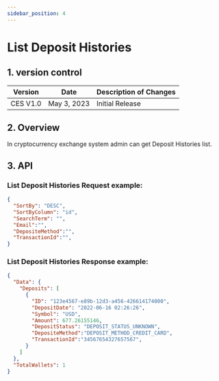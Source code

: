 ```yaml
---
sidebar_position: 4
---
```


# List Deposit Histories

## 1. version control

| Version  | Date        | Description of Changes |
| -------- | ----------- | ---------------------- |
| CES V1.0 | May 3, 2023 | Initial Release        |

## 2. Overview

In cryptocurrency exchange system admin can get Deposit Histories list.

## 3. API

### List Deposit Histories Request example:


```json
{
  "SortBy": "DESC",
  "SortByColumn": "id",
  "SearchTerm": "",
  "Email":"",
  "DepositeMethod":"",
  "TransactionId":"",
}
```

### List Deposit Histories Response example:

```json
{
  "Data": {
    "Deposits": [
      {
        "ID": "123e4567-e89b-12d3-a456-426614174000",
        "DepositDate": "2022-06-16 02:26:26",
        "Symbol": "USD",
        "Amount": 677.26155146,
        "DepositStatus": "DEPOSIT_STATUS_UNKNOWN",
        "DepositeMethod":"DEPOSIT_METHOD_CREDIT_CARD",
        "TransactionId":"34567654327657567",
      }
    ]
  },
  "TotalWallets": 1
}
```
